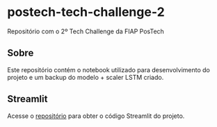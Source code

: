 # postech-tech-challenge-2
Repositório com o 2º Tech Challenge da FIAP PosTech

## Sobre
Este repositório contém o notebook utilizado para desenvolvimento do projeto e um backup do modelo + scaler LSTM criado.

## Streamlit
Acesse o [repositório](https://github.com/dhachcar/postech-tech-challenge-2-streamlit) para obter o código Streamlit do projeto.
